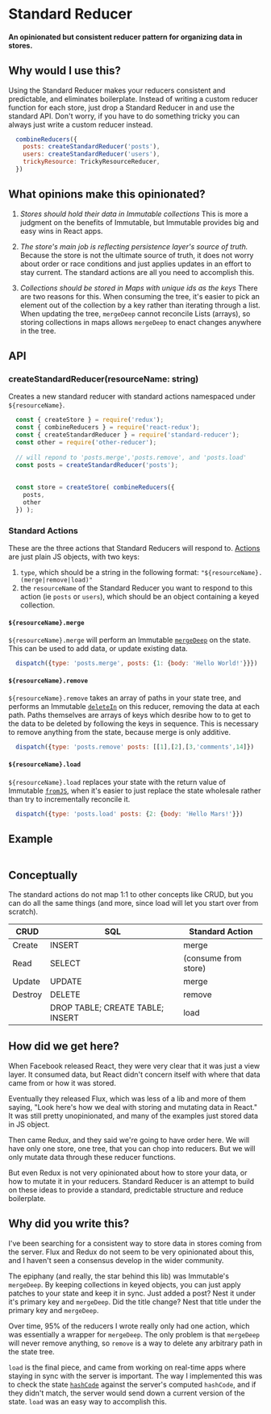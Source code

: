 # Standard Reducer

#### An opinionated but consistent reducer pattern for organizing data in stores.

## Why would I use this?

Using the Standard Reducer makes your reducers consistent and predictable, and eliminates boilerplate. Instead of writing a custom reducer function for each store, just drop a Standard Reducer in and use the standard API. Don't worry, if you have to do something tricky you can always just write a custom reducer instead.

```javascript
  combineReducers({
    posts: createStandardReducer('posts'),
    users: createStandardReducer('users'),
    trickyResource: TrickyResourceReducer,
  })
```

## What opinions make this opinionated?
1. *Stores should hold their data in Immutable collections* This is more a judgment on the benefits of Immutable, but Immutable provides big and easy wins in React apps.

2. *The store's main job is reflecting persistence layer's source of truth.* Because the store is not the ultimate source of truth, it does not worry about order or race conditions and just applies updates in an effort to stay current. The standard actions are all you need to accomplish this.

3. *Collections should be stored in Maps with unique ids as the keys* There are two reasons for this. When consuming the tree, it's easier to pick an element out of the collection by a key rather than iterating through a list. When updating the tree, `mergeDeep` cannot reconcile Lists (arrays), so storing collections in maps allows `mergeDeep` to enact changes anywhere in the tree.


## API
### createStandardReducer(resourceName: string)

Creates a new standard reducer with standard actions namespaced under `${resourceName}`.

```javascript
  const { createStore } = require('redux');
  const { combineReducers } = require('react-redux');
  const { createStandardReducer } = require('standard-reducer');
  const other = require('other-reducer');
  
  // will repond to 'posts.merge','posts.remove', and 'posts.load'
  const posts = createStandardReducer('posts');
  
  
  const store = createStore( combineReducers({
    posts,
    other
  }) );
```

### Standard Actions

These are the three actions that Standard Reducers will respond to. [Actions](http://redux.js.org/docs/basics/Actions.html) are just plain JS objects, with two keys: 
  1. `type`, which should be a string in the following format: `"${resourceName}.(merge|remove|load)"`
  2. the `resourceName` of the Standard Reducer you want to respond to this action (ie `posts` or `users`), which should be an object containing a keyed collection.

#### `${resourceName}.merge`

`${resourceName}.merge` will perform an Immutable [`mergeDeep`](https://facebook.github.io/immutable-js/docs/#/Map/mergeDeep) on the state. This can be used to add data, or update existing data.

```javascript
  dispatch({type: 'posts.merge', posts: {1: {body: 'Hello World!'}}})
```


#### `${resourceName}.remove`

`${resourceName}.remove` takes an array of paths in your state tree, and performs an Immutable [`deleteIn`](https://facebook.github.io/immutable-js/docs/#/Map/deleteIn) on this reducer, removing the data at each path. Paths themselves are arrays of keys which desribe how to to get to the data to be deleted by following the keys in sequence. This is necessary to remove anything from the state, because merge is only additive.

```javascript
  dispatch({type: 'posts.remove' posts: [[1],[2],[3,'comments',14]})
```

#### `${resourceName}.load`

`${resourceName}.load` replaces your state with the return value of Immutable [`fromJS`](https://facebook.github.io/immutable-js/docs/#/fromJS), when it's easier to just replace the state wholesale rather than try to incrementally reconcile it.

```javascript
  dispatch({type: 'posts.load' posts: {2: {body: 'Hello Mars!'}})
```

## Example

```javascript

```

## Conceptually

The standard actions do not map 1:1 to other concepts like CRUD, but you can do all the same things (and more, since load will let you start over from scratch).


| CRUD    | SQL                              | Standard Action      |
|---------|----------------------------------|----------------------|
| Create  | INSERT                           | merge                |
| Read    | SELECT                           | (consume from store) |
| Update  | UPDATE                           | merge                |
| Destroy | DELETE                           | remove               |
|         | DROP TABLE; CREATE TABLE; INSERT | load                 |

## How did we get here?

When Facebook released React, they were very clear that it was just a view layer. It consumed data, but React didn't concern itself with where that data came from or how it was stored.

Eventually they released Flux, which was less of a lib and more of them saying, "Look here's how we deal with storing and mutating data in React." It was still pretty unopinionated, and many of the examples just stored data in JS object.

Then came Redux, and they said we're going to have order here. We will have only one store, one tree, that you can chop into reducers. But we will only mutate data through these reducer functions.

But even Redux is not very opinionated about how to store your data, or how to mutate it in your reducers. Standard Reducer is an attempt to build on these ideas to provide a standard, predictable structure and reduce boilerplate.

## Why did you write this?

I've been searching for a consistent way to store data in stores coming from the server. Flux and Redux do not seem to be very opinionated about this, and I haven't seen a consensus develop in the wider community.

The epiphany (and really, the star behind this lib) was Immutable's `mergeDeep`. By keeping collections in keyed objects, you can just apply patches to your state and keep it in sync. Just added a post? Nest it under it's primary key and `mergeDeep`. Did the title change? Nest that title under the primary key and `mergeDeep`.

Over time, 95% of the reducers I wrote really only had one action, which was essentially a wrapper for `mergeDeep`. The only problem is that `mergeDeep` will never remove anything, so `remove` is a way to delete any arbitrary path in the state tree.

`load` is the final piece, and came from working on real-time apps where staying in sync with the server is important. The way I implemented this was to check the state [`hashCode`](https://facebook.github.io/immutable-js/docs/#/Map/hashCode) against the server's computed `hashCode`, and if they didn't match, the server would send down a current version of the state. `load` was an easy way to accomplish this.




